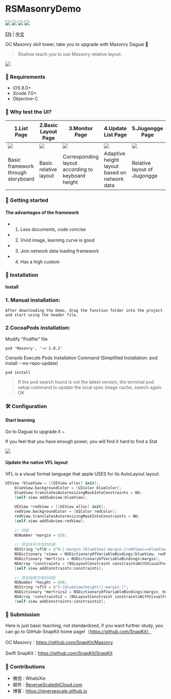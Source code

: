 # RSMasonryDemo

![](https://img.shields.io/badge/platform-iOS-red.svg) 
![](https://img.shields.io/badge/language-Objective--C-orange.svg) 
![](https://img.shields.io/badge/download-4.5MB-brightgreen.svg)
![](https://img.shields.io/badge/license-MIT%20License-brightgreen.svg) 

[EN](#Requirements) | [中文](#中文说明)

OC Masonry skill tower, take you to upgrade with Masonry Daguai 🤖

> Shallow teach you to use Masonry relative layout.

![](http://og1yl0w9z.bkt.clouddn.com/18-2-7/66774656.jpg)


### 🤖 Requirements

* iOS 8.0+
* Xcode 7.0+
* Objective-C

### 🎨 Why test the UI?

|1.List Page | 2.Basic Layout Page | 3.Monitor Page | 4.Update List Page | 5.Jiugongge Page |
| ------------- | ------------- | ------------- | ------------- | ------------- |
| ![](http://og1yl0w9z.bkt.clouddn.com/18-2-7/94272819.jpg) | ![](http://og1yl0w9z.bkt.clouddn.com/18-2-7/78736004.jpg) | ![](http://og1yl0w9z.bkt.clouddn.com/18-2-7/13903426.jpg) | ![](http://og1yl0w9z.bkt.clouddn.com/18-2-7/45049499.jpg) | ![](http://og1yl0w9z.bkt.clouddn.com/18-2-7/80789116.jpg) |
| Basic framework through storyboard | Basic relative layout | Corresponding layout according to keyboard height | Adaptive height layout based on network data | Relative layout of Jiugongge |

### 🚀 Getting started
#### The advantages of the framework
* 1. Less documents, code concise
* 2. Vivid image, learning curve is good
* 3. Join network data loading framework
* 4. Has a high custom

### 🎯 Installation

#### Install

### 1. Manual installation:
`After downloading the Demo, drag the function folder into the project and start using the header file. `
### 2.CocoaPods installation:
Modify "Podfile" file
```
pod 'Masonry', '~> 1.0.2'
```
Console Execute Pods Installation Command (Simplified Installation: pod install --no-repo-update)
```
pod install
```
> If the pod search found is not the latest version, the terminal pod setup command to update the local spec image cache, search again OK


### 🛠 Configuration

#### Start learning

Go to Daguai to upgrade it ~

If you feel that you have enough power, you will find it hard to find a Stat

![](http://og1yl0w9z.bkt.clouddn.com/18-2-7/72661225.jpg)

#### Update the native VFL layout

VFL is a visual format language that apple USES for its AutoLayout layout.
```Swift
UIView *blueView = [[UIView alloc] init];
    blueView.backgroundColor = [UIColor blueColor];
    blueView.translatesAutoresizingMaskIntoConstraints = NO;
    [self.view addSubview:blueView];
    
    UIView *redView = [[UIView alloc] init];
    redView.backgroundColor = [UIColor redColor];
    redView.translatesAutoresizingMaskIntoConstraints = NO;
    [self.view addSubview:redView];
    
    // 间距
    NSNumber *margin = @20;
    
    // 添加水平方向的约束
    NSString *vflH = @"H:|-margin-[blueView]-margin-[redView(==blueView)]-margin-|";
    NSDictionary *views = NSDictionaryOfVariableBindings(blueView, redView);
    NSDictionary *mertrics = NSDictionaryOfVariableBindings(margin);
    NSArray *constraints = [NSLayoutConstraint constraintsWithVisualFormat:vflH options:NSLayoutFormatAlignAllTop | NSLayoutFormatAlignAllBottom metrics:mertrics views:views];
    [self.view addConstraints:constraints];
    
    // 添加竖直方向的间距
    NSNumber *height = @40;
    NSString *vflV = @"V:[blueView(height)]-margin-|";
    NSDictionary *mertrics2 = NSDictionaryOfVariableBindings(margin, height);
    NSArray *constraints2 = [NSLayoutConstraint constraintsWithVisualFormat:vflV options:kNilOptions metrics:mertrics2 views:views];
    [self.view addConstraints:constraints2];
```


### 📝 Submission

Here is just basic teaching, not standardized, if you want further study, you can go to GitHub-SnapKit home page!（https://github.com/SnapKit）

OC Masonry：https://github.com/SnapKit/Masonry

Swift SnapKit：https://github.com/SnapKit/SnapKit


### 😬 Contributions

* 微信 : WhatsXie
* 邮件 : ReverseScale@iCloud.com
* 博客 : https://reversescale.github.io
